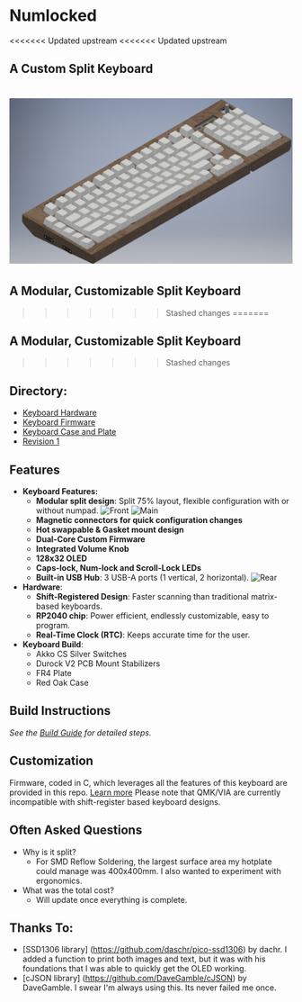 # Numlocked
<<<<<<< Updated upstream
<<<<<<< Updated upstream
## A Custom Split Keyboard
![Ortho](pictures/Ortho.png)
=======
## A Modular, Customizable Split Keyboard

>>>>>>> Stashed changes
=======
## A Modular, Customizable Split Keyboard

>>>>>>> Stashed changes
## Directory:
- [Keyboard Hardware](hardware/readme.md)
- [Keyboard Firmware](firmware/readme.md)
- [Keyboard Case and Plate](case/readme.md)
- [Revision 1](Revision1/readme.md)

## Features
- **Keyboard Features:**
	- **Modular split design**: Split 75% layout, flexible configuration with or without numpad.
	![Front](pictures/mainViewGreenTogether.bmp)
	![Main](pictures/mainViewGreen.bmp)
	- **Magnetic connectors for quick configuration changes**
	- **Hot swappable & Gasket mount design**
	- **Dual-Core Custom Firmware**
	- **Integrated Volume Knob**
	- **128x32 OLED**
	- **Caps-lock, Num-lock and Scroll-Lock LEDs**
	- **Built-in USB Hub**: 3 USB-A ports (1 vertical, 2 horizontal).
	  ![Rear](pictures/rearViewGreen.bmp)
- **Hardware**:
	- **Shift-Registered Design**: Faster scanning than traditional matrix-based keyboards.
	- **RP2040 chip**: Power efficient, endlessly customizable, easy to program.
	- **Real-Time Clock (RTC)**: Keeps accurate time for the user.
- **Keyboard Build**:
	- Akko CS Silver Switches
	- Durock V2 PCB Mount Stabilizers
	- FR4 Plate
	- Red Oak Case

## Build Instructions
*See the [Build Guide](hardware/readme.md) for detailed steps.*
## Customization
Firmware, coded in C, which leverages all the features of this keyboard are provided in this repo. [Learn more](firmware/readme.md)
Please note that QMK/VIA are currently incompatible with shift-register based keyboard designs.
## Often Asked Questions
- Why is it split?
	- For SMD Reflow Soldering, the largest surface area my hotplate could manage was 400x400mm. I also wanted to experiment with ergonomics.
- What was the total cost?
	- Will update once everything is complete.

## Thanks To:
- [SSD1306 library] (https://github.com/daschr/pico-ssd1306) by dachr. I added a function to print both images and text, but it was with his foundations that I was able to quickly get the OLED working.
- [cJSON library] (https://github.com/DaveGamble/cJSON) by DaveGamble. I swear I'm always using this. Its never failed me once. 
